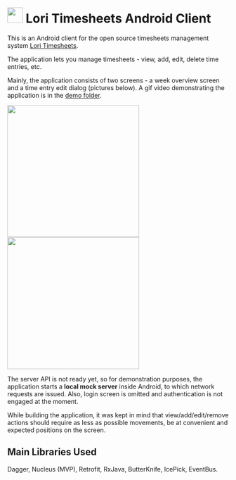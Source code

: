 # <img src="https://raw.githubusercontent.com/artemik/lori-timesheets-android/master/demo/readme-title-image.png" width="35"> Lori Timesheets Android Client 
This is an Android client for the open source timesheets management system [Lori Timesheets](https://github.com/Haulmont/platform-sample-timesheets).

The application lets you manage timesheets - view, add, edit, delete time entries, etc.

Mainly, the application consists of two screens - a week overview screen and a time entry edit dialog (pictures below). A gif video demonstrating the application is in the [demo folder](demo/video-gif.gif).

<img src="https://raw.githubusercontent.com/artemik/lori-timesheets-android/master/demo/main-screenshot.JPG" width="300"> <img src="https://raw.githubusercontent.com/artemik/lori-timesheets-android/master/demo/main-screenshot-adding.JPG" width="300">

The server API is not ready yet, so for demonstration purposes, the application starts a **local mock server** inside Android, to which network requests are issued. Also, login screen is omitted and authentication is not engaged at the moment.

While building the application, it was kept in mind that view/add/edit/remove actions should require as less as possible movements, be at convenient and expected positions on the screen. 

## Main Libraries Used
Dagger, Nucleus (MVP), Retrofit, RxJava, ButterKnife, IcePick, EventBus.